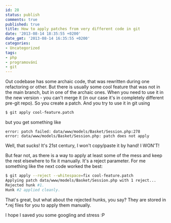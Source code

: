 ```yaml
---
id: 28
status: publish
comments: true
published: true
title: How to apply patches from very different code in git
date: '2013-08-14 18:35:55 +0200'
date_gmt: '2013-08-14 16:35:55 +0200'
categories:
- Uncategorized
tags:
- php
- programování
- git
---
```


Out codebase has some archaic code, that was rewritten during one refactoring or other. But there is usually some cool feature that was not in the main branch, but in one of the archaic ones. When you need to use it in the new version - you can't merge it (in our case it's in completely different pre-git repo). So you create a patch. And you try to use it in git using

```bash
$ git apply cool-feature.patch
```

but you get something like

```
error: patch failed: data/www/models/Basket/Session.php:278
error: data/www/models/Basket/Session.php: patch does not apply
```

Well, that sucks! It's 21st century, I won't copy/paste it by hand! I WON'T!

But fear not, as there is a way to apply at least some of the mess and keep the rest elsewhere to fix it manually. It's a reject parameter. For me something like the next code worked the best:

```bash
$ git apply --reject --whitespace=fix cool-feature.patch
Applying patch data/www/models/Basket/Session.php with 1 reject...
Rejected hunk #1.
Hunk #2 applied cleanly.
```

That's great, but what about the rejected hunks, you say? They are stored in *.rej files for you to apply them manually.

I hope I saved you some googling and stress :P

